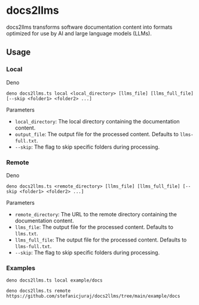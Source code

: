 # docs2llms

docs2llms transforms software documentation content into formats optimized for use by AI and large language models (LLMs).

## Usage

### Local

Deno
```
deno docs2llms.ts local <local_directory> [llms_file] [llms_full_file] [--skip <folder1> <folder2> ...]
```

Parameters

- `local_directory`: The local directory containing the documentation content.
- `output_file`: The output file for the processed content. Defaults to `llms-full.txt`.
- `--skip`: The flag to skip specific folders during processing.

### Remote

Deno
```
deno docs2llms.ts <remote_directory> [llms_file] [llms_full_file] [--skip <folder1> <folder2> ...]
```

Parameters

- `remote_directory`: The URL to the remote directory containing the documentation content.
- `llms_file`: The output file for the processed content. Defaults to `llms.txt`.
- `llms_full_file`: The output file for the processed content. Defaults to `llms-full.txt`.
- `--skip`: The flag to skip specific folders during processing.

### Examples

```
deno docs2llms.ts local example/docs
```
```
deno docs2llms.ts remote https://github.com/stefanicjuraj/docs2llms/tree/main/example/docs
```
